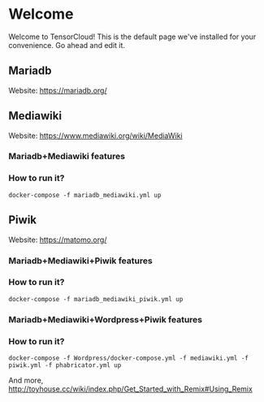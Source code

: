 # Welcome

Welcome to TensorCloud! This is the default page we've installed for your convenience. Go ahead and edit it.

## Mariadb

Website: https://mariadb.org/


## Mediawiki

Website: https://www.mediawiki.org/wiki/MediaWiki


### Mariadb+Mediawiki features



### How to run it?

```
docker-compose -f mariadb_mediawiki.yml up 
```

## Piwik


Website: https://matomo.org/


### Mariadb+Mediawiki+Piwik features



### How to run it?

```
docker-compose -f mariadb_mediawiki_piwik.yml up 
```

### Mariadb+Mediawiki+Wordpress+Piwik features



### How to run it?

```
docker-compose -f Wordpress/docker-compose.yml -f mediawiki.yml -f piwik.yml -f phabricator.yml up
```

And more, http://toyhouse.cc/wiki/index.php/Get_Started_with_Remix#Using_Remix
